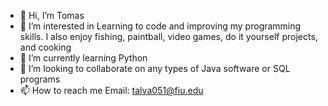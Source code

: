 - 👋 Hi, I’m Tomas
- 👀 I’m interested in Learning to code and improving my programming skills. I also enjoy
     fishing, paintball, video games, do it yourself projects, and cooking
- 🌱 I’m currently learning Python
- 💞️ I’m looking to collaborate on any types of Java software or SQL programs
- 📫 How to reach me Email: talva051@fiu.edu

<!---
talva051/talva051 is a ✨ special ✨ repository because its `README.md` (this file) appears on your GitHub profile.
You can click the Preview link to take a look at your changes.
--->
